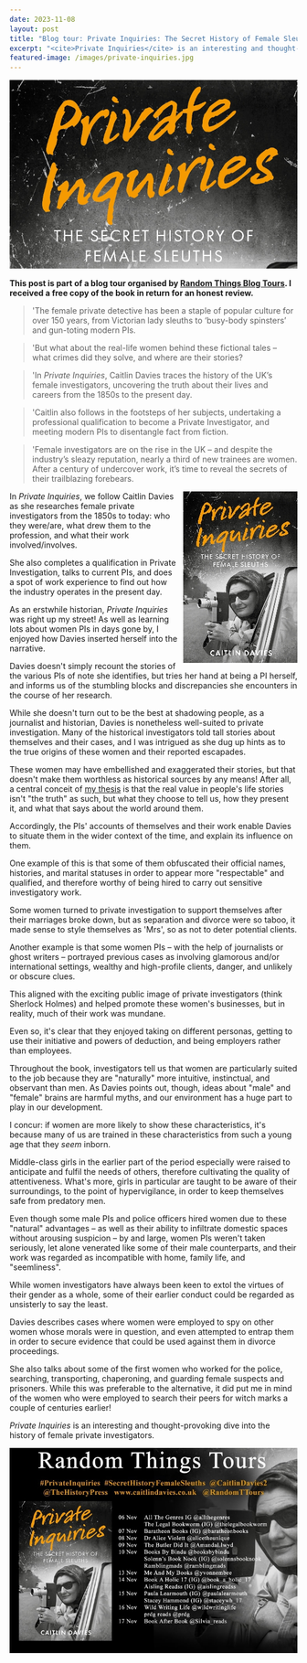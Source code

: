 ```yaml
---
date: 2023-11-08
layout: post
title: "Blog tour: Private Inquiries: The Secret History of Female Sleuths by Caitlin Davies"
excerpt: "<cite>Private Inquiries</cite> is an interesting and thought-provoking dive into the history of female private investigators."
featured-image: /images/private-inquiries.jpg
---
```


![Private Inquiries](/images/private-inquiries.jpg)

**This post is part of a blog tour organised by [Random Things Blog Tours](http://randomthingsthroughmyletterbox.blogspot.com/p/services-to-publishers-authors-blog.html). I received a free copy of the book in return for an honest review.**

> 'The female private detective has been a staple of popular culture for over 
150 years, from Victorian lady sleuths to ‘busy-body spinsters’ and gun-toting modern PIs.

> 'But what about the real-life women behind these fictional tales – what crimes did they solve, and where are their stories?

> 'In <cite>Private Inquiries</cite>, Caitlin Davies traces the history of the UK’s female investigators, uncovering the truth about their lives and careers from the 1850s to the present day.

> 'Caitlin also follows in the footsteps of her subjects, undertaking a professional qualification to become a Private Investigator, and meeting modern PIs to disentangle fact from fiction.

> 'Female investigators are on the rise in the UK – and despite the industry’s sleazy reputation, nearly a third of new trainees are women. After a century of undercover work, it’s time to reveal the secrets of their trailblazing forebears.

<img src="/images/private-inquiries-200.jpg" alt="Private Inquiries" style="float: right; margin-bottom: 10px; margin-left: 10px;">

In <cite>Private Inquiries</cite>, we follow Caitlin Davies as she researches female private investigators from the 1850s to today: who they were/are, what drew them to the profession, and what their work involved/involves.

She also completes a qualification in Private Investigation, talks to current PIs, and does a spot of work experience to find out how the industry operates in the present day.

As an erstwhile historian, <cite>Private Inquiries</cite> was right up my street! As well as learning lots about women PIs in days gone by, I enjoyed how Davies inserted herself into the narrative.

Davies doesn't simply recount the stories of the various PIs of note she identifies, but tries her hand at being a PI herself, and informs us of the stumbling blocks and discrepancies she encounters in the course of her research.

While she doesn't turn out to be the best at shadowing people, as a journalist and historian, Davies is nonetheless well-suited to private investigation. Many of the historical investigators told tall stories about themselves and their cases, and I was intrigued as she dug up hints as to the true origins of these women and their reported escapades.

These women may have embellished and exaggerated their stories, but that doesn't make them worthless as historical sources by any means! After all, a central conceit of [my thesis](/about-my-phd/) is that the real value in people's life stories isn't "the truth" as such, but what they choose to tell us, how they present it, and what that says about the world around them.

Accordingly, the PIs' accounts of themselves and their work enable Davies to situate them in the wider context of the time, and explain its influence on them.

One example of this is that some of them obfuscated their official names, histories, and marital statuses in order to appear more "respectable" and qualified, and therefore worthy of being hired to carry out sensitive investigatory work.

Some women turned to private investigation to support themselves after their marriages broke down, but as separation and divorce were so taboo, it made sense to style themselves as 'Mrs', so as not to deter potential clients.

Another example is that some women PIs &ndash; with the help of journalists or ghost writers &ndash; portrayed previous cases as involving glamorous and/or international settings, wealthy and high-profile clients, danger, and unlikely or obscure clues.

This aligned with the exciting public image of private investigators (think Sherlock Holmes) and helped promote these women's businesses, but in reality, much of their work was mundane.

Even so, it's clear that they enjoyed taking on different personas, getting to use their initiative and powers of deduction, and being employers rather than employees.

Throughout the book, investigators tell us that women are particularly suited to the job because they are "naturally" more intuitive, instinctual, and observant than men. As Davies points out, though, ideas about "male" and "female" brains are harmful myths, and our environment has a huge part to play in our development.

I concur: if women are more likely to show these characteristics, it's because many of us are trained in these characteristics from such a young age that they *seem* inborn.

Middle-class girls in the earlier part of the period especially were raised to anticipate and fulfil the needs of others, therefore cultivating the quality of attentiveness. What's more, girls in particular are taught to be aware of their surroundings, to the point of hypervigilance, in order to keep themselves safe from predatory men.

Even though some male PIs and police officers hired women due to these "natural" advantages &ndash; as well as their ability to infiltrate domestic spaces without arousing suspicion &ndash; by and large, women PIs weren't taken seriously, let alone venerated like some of their male counterparts, and their work was regarded as incompatible with home, family life, and "seemliness".

While women investigators have always been keen to extol the virtues of their gender as a whole, some of their earlier conduct could be regarded as unsisterly to say the least.

Davies describes cases where women were employed to spy on other women whose morals were in question, and even attempted to entrap them in order to secure evidence that could be used against them in divorce proceedings.

She also talks about some of the first women who worked for the police, searching, transporting, chaperoning, and guarding female suspects and prisoners. While this was preferable to the alternative, it did put me in mind of the women who were employed to search their peers for witch marks a couple of centuries earlier!

<cite>Private Inquiries</cite> is an interesting and thought-provoking dive into the history of female private investigators.

![Private Inquiries blog tour banner](/images/private-inquiries-banner.jpg)